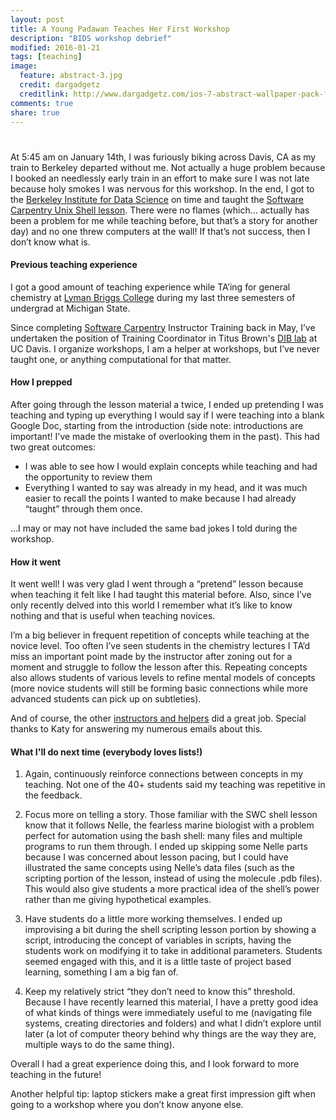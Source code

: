 ```yaml
---
layout: post
title: A Young Padawan Teaches Her First Workshop
description: "BIDS workshop debrief"
modified: 2016-01-21
tags: [teaching]
image:
  feature: abstract-3.jpg
  credit: dargadgetz
  creditlink: http://www.dargadgetz.com/ios-7-abstract-wallpaper-pack-for-iphone-5-and-ipod-touch-retina/
comments: true
share: true
---
```

# 

At 5:45 am on January 14th, I was furiously biking across Davis, CA as my train to Berkeley departed without me. 
Not actually a huge problem because I booked an needlessly early train in an effort to make sure I was not late because
holy smokes I was nervous for this workshop. In the end, I got to the [Berkeley Institute for Data Science](http://bids.berkeley.edu/) on time
and taught the [Software Carpentry Unix Shell lesson](http://swcarpentry.github.io/shell-novice/). There were no flames 
(which... actually has been a problem for me while teaching before, but that’s a story for another day) and no 
one threw computers at the wall! If that’s not success, then I don’t know what is.

#### Previous teaching experience

I got a good amount of teaching experience while TA’ing for general chemistry at 
[Lyman Briggs College](http://lbc.msu.edu/index.cfm) during my last three semesters of undergrad at Michigan State. 

Since completing [Software Carpentry](http://software-carpentry.org/) Instructor Training back in May, I’ve undertaken 
the position of Training Coordinator in Titus Brown's [DIB lab](http://dib-training.readthedocs.org/en/pub/) at UC Davis. 
I organize workshops, I am a helper at workshops, but I’ve never taught one, or anything computational for that matter. 

#### How I prepped

After going through the lesson material a twice, I ended up pretending I was teaching and typing up everything I would 
say if I were teaching into a blank Google Doc, starting from the introduction (side note: introductions are important! I've made
the mistake of overlooking them in the past). This had two great outcomes: 
* I was able to see how I would explain concepts while teaching and had the opportunity to review them
* Everything I wanted to say was already in my head, and it was much easier to recall the points I wanted to make because 
I had already “taught” through them once. 

...I may or may not have included the same bad jokes I told during the workshop.

#### How it went

It went well! I was very glad I went through a “pretend” lesson because when teaching it felt like I had taught this 
material before. Also, since I’ve only recently delved into this world I remember what it’s like to know nothing and that 
is useful when teaching novices.

I’m a big believer in frequent repetition of concepts while teaching at the novice level. Too often I’ve seen students 
in the chemistry lectures I TA’d miss an important point made by the instructor after zoning out for a moment and struggle 
to follow the lesson after this. Repeating concepts also allows students of various levels to refine mental models of 
concepts (more novice students will still be forming basic connections while more advanced students can pick up on 
subtleties).

And of course, the other [instructors and helpers](http://bids.github.io/2016-01-14-berkeley/) did a great job. Special 
thanks to Katy for answering my numerous emails about this.

#### What I'll do next time (everybody loves lists!)

1. Again, continuously reinforce connections between concepts in my teaching. Not one of the 40+ students said my teaching
was repetitive in the feedback. 

2. Focus more on telling a story. Those familiar with the SWC shell lesson know that it follows Nelle, the fearless 
marine biologist with a problem perfect for automation using the bash shell: many files and multiple programs to run them 
through. I ended up skipping some Nelle parts because I was concerned about lesson pacing, but I could have illustrated 
the same concepts using Nelle’s data files (such as the scripting portion of the lesson, instead of using the molecule 
.pdb files). This would also give students a more practical idea of the shell’s power rather than me giving hypothetical 
examples.

3. Have students do a little more working themselves. I ended up improvising a bit during the shell scripting lesson portion 
by showing a script, introducing the concept of variables in scripts, having the students work on modifying it to take in 
additional parameters. Students seemed engaged with this, and it is a little taste of project based learning, something I 
am a big fan of.

4. Keep my relatively strict “they don’t need to know this” threshold. Because I have recently learned this material, 
I have a pretty good idea of what kinds of things were immediately useful to me (navigating file systems, creating 
directories and folders) and what I didn’t explore until later (a lot of computer theory behind why things are the way 
they are, multiple ways to do the same thing).

Overall I had a great experience doing this, and I look forward to more teaching in the future! 

Another helpful tip: laptop stickers make a great first impression gift when going to a workshop where you don’t know 
anyone else.

